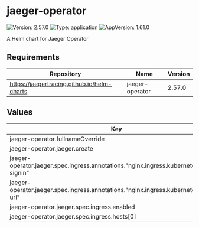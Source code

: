 # jaeger-operator

![Version: 2.57.0](https://img.shields.io/badge/Version-2.57.0-informational?style=flat-square) ![Type: application](https://img.shields.io/badge/Type-application-informational?style=flat-square) ![AppVersion: 1.61.0](https://img.shields.io/badge/AppVersion-1.61.0-informational?style=flat-square)

A Helm chart for Jaeger Operator

## Requirements

| Repository | Name | Version |
|------------|------|---------|
| https://jaegertracing.github.io/helm-charts | jaeger-operator | 2.57.0 |

## Values

| Key | Type | Default | Description |
|-----|------|---------|-------------|
| jaeger-operator.fullnameOverride | string | `"jaeger-operator"` |  |
| jaeger-operator.jaeger.create | bool | `true` |  |
| jaeger-operator.jaeger.spec.ingress.annotations."nginx.ingress.kubernetes.io/auth-signin" | string | `"https://oauth-edp.example.com/oauth2/start?rd=https://$host$request_uri"` |  |
| jaeger-operator.jaeger.spec.ingress.annotations."nginx.ingress.kubernetes.io/auth-url" | string | `"http://oauth2-proxy.edp.svc.cluster.local:8080/oauth2/auth"` |  |
| jaeger-operator.jaeger.spec.ingress.enabled | bool | `true` |  |
| jaeger-operator.jaeger.spec.ingress.hosts[0] | string | `"jaeger.example.com"` |  |

